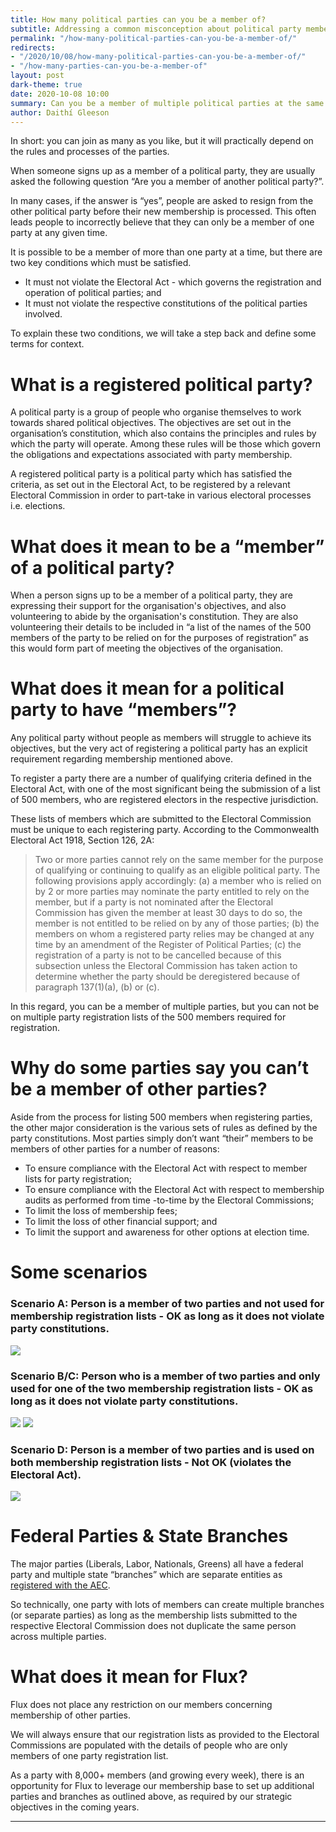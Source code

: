```yaml
---
title: How many political parties can you be a member of?
subtitle: Addressing a common misconception about political party membership
permalink: "/how-many-political-parties-can-you-be-a-member-of/"
redirects:
- "/2020/10/08/how-many-political-parties-can-you-be-a-member-of/"
- "/how-many-parties-can-you-be-a-member-of"
layout: post
dark-theme: true
date: 2020-10-08 10:00
summary: Can you be a member of multiple political parties at the same time? Yes.
author: Daithí Gleeson
---
```


In short: you can join as many as you like, but it will practically depend on the rules and processes of the parties.

When someone signs up as a member of a political party, they are usually asked the following question “Are you a member of another political party?”.

In many cases, if the answer is “yes”, people are asked to resign from the other political party before their new membership is processed. This often leads people to incorrectly believe that they can only be a member of one party at any given time.

It is possible to be a member of more than one party at a time, but there are two key conditions which must be satisfied.

* It must not violate the Electoral Act - which governs the registration and operation of political parties; and
* It must not violate the respective constitutions of the political parties involved.

To explain these two conditions, we will take a step back and define some terms for context.

# What is a registered political party?

A political party is a group of people who organise themselves to work towards shared political objectives. The objectives are set out in the organisation’s constitution, which also contains the principles and rules by which the party will operate. Among these rules will be those which govern the obligations and expectations associated with party membership.

A registered political party is a political party which has satisfied the criteria, as set out in the Electoral Act, to be registered by a relevant Electoral Commission in order to part-take in various electoral processes i.e. elections.

# What does it mean to be a “member” of a political party?

When a person signs up to be a member of a political party, they are expressing their support for the organisation's objectives, and also volunteering to abide by the organisation's constitution. They are also volunteering their details to be included in “a list of the names of the 500 members of the party to be relied on for the purposes of registration” as this would form part of meeting the objectives of the organisation.

# What does it mean for a political party to have “members”?

Any political party without people as members will struggle to achieve its objectives, but the very act of registering a political party has an explicit requirement regarding membership mentioned above.

To register a party there are a number of qualifying criteria defined in the Electoral Act, with one of the most significant being the submission of a list of 500 members, who are registered electors in the respective jurisdiction.

These lists of members which are submitted to the Electoral Commission must be unique to each registering party. According to the Commonwealth Electoral Act 1918, Section 126, 2A:

> Two or more parties cannot rely on the same member for the purpose of qualifying or continuing to qualify as an eligible political party.  The following provisions apply accordingly:
> (a)  a member who is relied on by 2 or more parties may nominate the party entitled to rely on the member, but if a party is not nominated after the Electoral Commission has given the member at least 30 days to do so, the member is not entitled to be relied on by any of those parties;
> (b)  the members on whom a registered party relies may be changed at any time by an amendment of the Register of Political Parties;
> (c)  the registration of a party is not to be cancelled because of this subsection unless the Electoral Commission has taken action to determine whether the party should be deregistered because of paragraph 137(1)(a), (b) or (c).

In this regard, you can be a member of multiple parties, but you can not be on multiple party registration lists of the 500 members required for registration.

# Why do some parties say you can’t be a member of other parties?

Aside from the process for listing 500 members when registering parties, the other major consideration is the various sets of rules as defined by the party constitutions. Most parties simply don’t want “their” members to be members of other parties for a number of reasons:

* To ensure compliance with the Electoral Act with respect to member lists for party registration;
* To ensure compliance with the Electoral Act with respect to membership audits as performed from time -to-time by the Electoral Commissions;
* To limit the loss of membership fees;
* To limit the loss of other financial support; and
* To limit the support and awareness for other options at election time.

# Some scenarios

### Scenario A: Person is a member of two parties and not used for membership registration lists - OK as long as it does not violate party constitutions.

![](/img/posts/how-man-pol-parties/how-many-parties-1.png)

### Scenario B/C: Person who is a member of two parties and only used for one of the two membership registration lists - OK as long as it does not violate party constitutions.

![](/img/posts/how-man-pol-parties/how-many-parties-2.png)
![](/img/posts/how-man-pol-parties/how-many-parties-3.png)

### Scenario D: Person is a member of two parties and is used on both membership registration lists - Not OK (violates the Electoral Act).

![](/img/posts/how-man-pol-parties/how-many-parties-4.png)

# Federal Parties & State Branches

The major parties (Liberals, Labor, Nationals, Greens) all have a federal party and multiple state “branches” which are separate entities as [registered with the AEC](https://www.aec.gov.au/Parties_and_Representatives/party_registration/Registered_parties/).

So technically, one party with lots of members can create multiple branches (or separate parties) as long as the membership lists submitted to the respective Electoral Commission does not duplicate the same person across multiple parties.

# What does it mean for Flux?

Flux does not place any restriction on our members concerning membership of other parties.

We will always ensure that our registration lists as provided to the Electoral Commissions are populated with the details of people who are only members of one party registration list.

As a party with 8,000+ members (and growing every week), there is an opportunity for Flux to leverage our membership base to set up additional parties and branches as outlined above, as required by our strategic objectives in the coming years.

------
